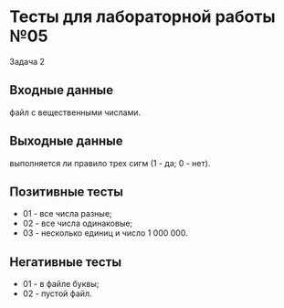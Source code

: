 # Тесты для лабораторной работы №05
Задача 2
## Входные данные
файл с вещественными числами.

## Выходные данные
выполняется ли правило трех сигм (1 - да; 0 - нет).

## Позитивные тесты
 - 01 - все числа разные;
 - 02 - все числа одинаковые;
 - 03 - несколько единиц и число 1 000 000.

## Негативные тесты
 - 01 - в файле буквы;
 - 02 - пустой файл.
